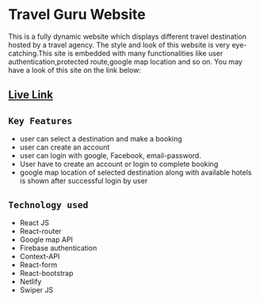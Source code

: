 # Travel Guru Website

This is a fully dynamic website which displays different travel destination hosted by a travel agency. The style and look of this website is very eye-catching.This site is embedded with many functionalities like user authentication,protected route,google map location and so on. You may have a look of this site on the link below:

## [Live Link](https://lucid-snyder-8e2e95.netlify.app/)



## `Key Features`

- user can select a destination and make a booking
- user can create an account
- user can login with google, Facebook, email-password.
- User have to create an account or login to complete booking
- google map location of selected destination along with available hotels is shown after
  successful login by user

## `Technology used`

- React JS
- React-router
- Google map API
- Firebase authentication
- Context-API
- React-form
- React-bootstrap
- Netlify
- Swiper JS
